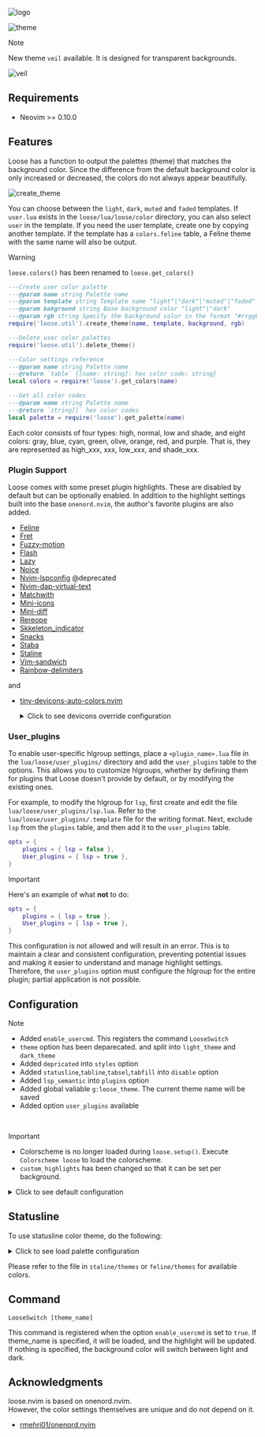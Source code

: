 ![logo](https://github.com/user-attachments/assets/6c56a5c2-4b07-4728-8b1b-71777829f0a0)

![theme](https://github.com/user-attachments/assets/8d44ac3f-51fd-44dd-b440-ca0f5cf18b6d)

> [!NOTE]  
> New theme `veil` available. It is designed for transparent backgrounds.

![veil](https://github.com/user-attachments/assets/8efd6602-063c-404d-8fab-3a382193c914)

<!-- ![logo](https://github.com/tar80/test/assets/45842304/6649eafa-0e4d-4468-9060-fa5d94e72aa2) -->

## Requirements

- Neovim >= 0.10.0

## Features

Loose has a function to output the palettes (theme) that matches the background color.
Since the difference from the default background color is only increased or decreased,
the colors do not always appear beautifully.

![create_theme](https://github.com/user-attachments/assets/cfa8536f-151d-4f60-9c14-a3217e85d6ce)

<!-- ![sample](https://github.com/tar80/test/assets/45842304/0be2c3dd-9cf5-4cb3-9c5d-58f809261062) -->

You can choose between the `light`, `dark`, `muted` and `faded` templates.
If `user.lua` exists in the `loose/lua/loose/color` directory, you can also select
`user` in the template.
If you need the user template, create one by copying another template.
If the template has a `colors.feline` table, a Feline theme with the same name
will also be output.

> [!WARNING]  
> `loose.colors()` has been renamed to `loose.get_colors()`

```lua
---Create user color palette
---@param name string Palette name
---@param template string Template name "light"|"dark"|"muted"|"faded"|"user"
---@param bakground string Base background color "light"|"dark"
---@param rgb string Specify the background color in the format "#rrggbb"
require('loose.util').create_theme(name, template, background, rgb)

---Delete user color palettes
require('loose.util').delete_theme()

---Color settings reference
---@param name string Palette name
---@return `table` {[name: string]: hex color code: string}
local colors = require('loose').get_colors(name)

---Get all color codes
---@param name string Palette name
---@return `string[]` hex color codes
local palette = require('loose').get_palette(name)
```

Each color consists of four types: high, normal, low and shade,
and eight colors: gray, blue, cyan, green, olive, orange, red, and purple.
That is, they are represented as high_xxx, xxx, low_xxx, and shade_xxx.

### Plugin Support

Loose comes with some preset plugin highlights. These are disabled by default
but can be optionally enabled.
In addition to the highlight settings built into the base `onenord.nvim`,
the author's favorite plugins are also added.

- [Feline](https://github.com/feline-nvim/feline.nvim)
- [Fret](https://github.com/tar80/fret.nvim)
- [Fuzzy-motion](https://github.com/yuki-yano/fuzzy-motion.vim)
- [Flash](https://github.com/folke/flash.nvim)
- [Lazy](https://github.com/folke/lazy.nvim)
- [Noice](https://github.com/folke/noice.nvim)
- [Nvim-lspconfig](https://github.com/neovim/nvim-lspconfig) @deprecated
- [Nvim-dap-virtual-text](https://github.com/theHamsta/nvim-dap-virtual-text)
- [Matchwith](https://github.com/tar80/matchwith.nvim)
- [Mini-icons](https://github.com/echasnovski/mini.icons)
- [Mini-diff](https://github.com/echasnovski/mini.diff)
- [Rereope](https://github.com/tar80/rereope.nvim)
- [Skkeleton_indicator](https://github.com/delphinus/skkeleton_indicator.nvim)
- [Snacks](https://github.com/folke/snacks.nvim)
- [Staba](https://github.com/tar80/staba.nvim)
- [Staline](https://github.com/tamton-aquib/staline.nvim)
- [Vim-sandwich](https://github.com/machakann/vim-sandwich)
- [Rainbow-delimiters](https://gitlab.com/HiPhish/rainbow-delimiters.nvim)

and

- [tiny-devicons-auto-colors.nvim](https://github.com/rachartier/tiny-devicons-auto-colors.nvim)
    <details>
    <summary> Click to see devicons override configuration </summary>

  ```lua
  local opts = {...} -- tiny-devicons-auto-colors options
  local ok, loose = pcall(require, 'loose')
  if ok then
    opts.colors = loose.get_palette()
    require('tiny-devicons-auto-colors').setup(opts)
  end
  ```

    </details>

### User_plugins

To enable user-specific hlgroup settings, place a `<plugin_name>.lua` file in
the `lua/loose/user_plugins/` directory and add the `user_plugins` table to the
options. This allows you to customize hlgroups, whether by defining them for
plugins that Loose doesn't provide by default, or by modifying the existing ones.

For example, to modify the hlgroup for `lsp`, first create and edit the file
`lua/loose/user_plugins/lsp.lua`. Refer to the `lua/loose/user_plugins/.template`
file for the writing format. Next, exclude `lsp` from the `plugins` table, and
then add it to the `user_plugins` table.

```lua
opts = {
    plugins = { lsp = false },
    User_plugins = { lsp = true },
}
```

> [!IMPORTANT]
> Here's an example of what **not** to do:
>
> ```lua
> opts = {
>     plugins = { lsp = true },
>     User_plugins = { lsp = true },
> }
> ```
>
> This configuration is not allowed and will result in an error.
> This is to maintain a clear and consistent configuration, preventing potential
> issues and making it easier to understand and manage highlight settings.
> Therefore, the `user_plugins` option must configure the hlgroup for the entire
> plugin; partial application is not possible.

## Configuration

> [!NOTE]
>
> - Added `enable_usercmd`. This registers the command `LooseSwitch`
> - `theme` option has been deparecated. and split into `light_theme` and `dark_theme`
> - Added `depricated` into `styles` option
> - Added `statusline`,`tabline`,`tabsel`,`tabfill` into `disable` option
> - Added `lsp_semantic` into `plugins` option
> - Added global valiable `g:loose_theme`. The current theme name will be saved
> - Added option `user_plugins` available

<BR>

> [!IMPORTANT]
>
> - Colorscheme is no longer loaded during `loose.setup()`.
>   Execute `Colorscheme loose` to load the colorscheme.
> - `custom_highlights` has been changed so that it can be set per background.

<details>
<summary> Click to see default configuration </summary>

```lua
require("loose").setup({
    enable_usercmd = false, -- Enable user command "LooseSwitch"
    background = "dark", -- Background color applied at strtup. "light"|"dark"
    @depricated theme = "dark", -- A palette name
    light_theme = "light", -- A light palette name
    dark_theme = "dark", -- A dark palette name
    borders = true, -- Enable split window borders
    fade_nc = false, -- Change the background color of other buffers
    fade_tr = false, -- Transparent background of current buffer while changing background color of other buffers
    -- "NONE"|"[bold][,underline][,italic][,...]"]
    styles = {
        comments = "NONE",
        depricated = "NONE",
        diagnostics = "undercurl",
        functions = "NONE",
        keywords = "NONE",
        references = "underline",
        spell = "undercurl",
        strings = "NONE",
        variables = "NONE",
        virtualtext = "NONE",
    },
    disable = {
        background = false, -- Remove background color and enable transparency (fade_xx is ignored)
        cursorline = false,
        eob_lines = false,
        statusline = false,
        tabline = false,
        tabsel = false,
        tabfill = false,
    },
    -- Override or add to default settings. See `nvim_set_hl()` for details.
    -- highlight_group = {fg = "white", bg = "black", style = "underline"}
    custom_highlights = {light = {}, dark = {}},
    plugins = {
        -- maintained
        lsp = true,
        lsp_semantic = true,
        treesitter = true,
        dap = false,
        dap_virtual_text = false,
        flash = false,
        fret = false,
        gitsigns = false,
        lazy = false,
        lspconfig = false, -- @deprecated: LspInfo has been updated. Hlgroup is no longer used
        matchwith = false,
        mini_icons = false,
        noice = false,
        rereope = false,
        skkeleton_indicator = false,
        sandwich = false,
        staba = false,
        cmp = false,
        telescope = false, -- If "border_fade" is specified, the border background fades
        trouble = false,
        -- non maintained
        barbar = false,
        bufferline = false,
        conflict_marker = false,
        dashboard = false,
        fern = false,
        fuzzy_motion = false,
        hop = false,
        indent_blankline = false,
        illuminate = false,
        lightspeed = false,
        lspsaga = false,
        mini_diff = false,
        navic = false
        notify = false,
        neogit = false,
        nvimtree = false,
        rainbow_delimiters_high = false, -- Rainbow Delimiters can choose one of
        rainbow_delimiters_low = false,  -- either high contrast or low contrast
        snacks = false,
        sneak = false,
        treesitter_context = false,
        whichkey = false,
    },
    -- User's own specified plugins highlight groups
    -- Set the plugin name and value in the same way as the "plugins" table
    -- You can also set a value other than nil or false and use it as a flag
    user_plugins = {},
})
```

</details>

## Statusline

To use statusline color theme, do the following:

<details>
<summary> Click to see load palette configuration </summary>

```lua
local set_palette = function(_)
    -- loose saves the name of the current color theme in g:loose_theme
    local theme = vim.g.loose_theme or vim.go.background
    palette = loose.get_colors(theme)
    local feline = require(('feline.themes.%s'):format(theme))
    palette = vim.tbl_deep_extend('force', palette, feline)

    -- local staline = require(('staline.themes.%s'):format(theme))
    -- palette = vim.tbl_deep_extend('force', palette, staline)
end

local palette = {}
local ok, loose = pcall(require, 'loose')

if ok then
    set_palette()

    local augroup = vim.api.nvim_create_augroup('loose', { clear = true })
    vim.api.nvim_create_autocmd('ColorScheme', {
    desc = 'Load color palette',
    group = augroup,
    callback = set_palette
    })
end

-- feline
require("feline").setup({
  theme = palette.theme,
  vi_mode_colors = palette.vi_mode,
})

-- staline
require('staline').setup({
  mode_colors = palette.vi_mod,
})
```

</details>

Please refer to the file in `staline/themes` or `feline/themes` for available colors.

## Command

`LooseSwitch [theme_name]`

This command is registered when the option `enable_usercmd` is set to `true`.
If theme_name is specified, it will be loaded, and the highlight will be updated.
If nothing is specified, the background color will switch between light and dark.

## Acknowledgments

loose.nvim is based on onenord.nvim.  
However, the color settings themselves are unique and do not depend on it.

- [rmehri01/onenord.nvim](https://github.com/rmehri01/onenord.nvim)
